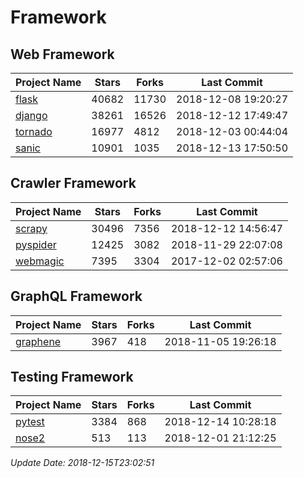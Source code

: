 # Framework

## Web Framework

| Project Name | Stars | Forks | Last Commit |
| ------------ | ----- | ----- | ----------- |
| [flask](https://github.com/pallets/flask) | 40682 | 11730 | 2018-12-08 19:20:27 |
| [django](https://github.com/django/django) | 38261 | 16526 | 2018-12-12 17:49:47 |
| [tornado](https://github.com/tornadoweb/tornado) | 16977 | 4812 | 2018-12-03 00:44:04 |
| [sanic](https://github.com/huge-success/sanic) | 10901 | 1035 | 2018-12-13 17:50:50 |

## Crawler Framework

| Project Name | Stars | Forks | Last Commit |
| ------------ | ----- | ----- | ----------- |
| [scrapy](https://github.com/scrapy/scrapy) | 30496 | 7356 | 2018-12-12 14:56:47 |
| [pyspider](https://github.com/binux/pyspider) | 12425 | 3082 | 2018-11-29 22:07:08 |
| [webmagic](https://github.com/code4craft/webmagic) | 7395 | 3304 | 2017-12-02 02:57:06 |

## GraphQL Framework

| Project Name | Stars | Forks | Last Commit |
| ------------ | ----- | ----- | ----------- |
| [graphene](https://github.com/graphql-python/graphene) | 3967 | 418 | 2018-11-05 19:26:18 |

## Testing Framework

| Project Name | Stars | Forks | Last Commit |
| ------------ | ----- | ----- | ----------- |
| [pytest](https://github.com/pytest-dev/pytest) | 3384 | 868 | 2018-12-14 10:28:18 |
| [nose2](https://github.com/nose-devs/nose2) | 513 | 113 | 2018-12-01 21:12:25 |

*Update Date: 2018-12-15T23:02:51*
